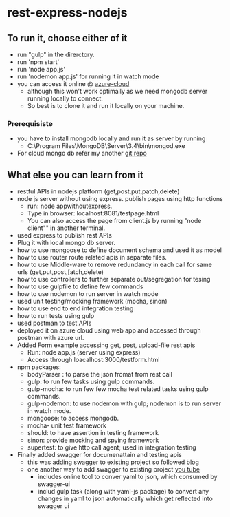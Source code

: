 # rest-express-nodejs


## To run it, choose either of it
* run "gulp"  in the direrctory.
* run 'npm start'
* run 'node app.js'
* run 'nodemon app.js' for running it in watch mode
* you can access it online @ [azure-cloud](https://rest-express-nodejs.azurewebsites.net/)
    * although this won't work optimally as we need mongodb server running locally to connect.
    * So best is to clone it and run it locally on your machine.
### Prerequisiste
* you have to install mongodb locally and run it as server by running
    * C:\Program Files\MongoDB\Server\3.4\bin\mongod.exe
* For cloud mongo db refer my another [git repo](https://github.com/vishalbhardwaj26/helloworld-node-express)


## What else you can learn from it
* restful APIs in nodejs platform (get,post,put,patch,delete)
* node js server without using express. publish pages using http functions
    * run: node appwithoutexpress.
    * Type in browser: localhost:8081/testpage.html
    * You can also access the page from client.js by running "node client"" in another terminal. 
* used express to publish rest APIs
* Plug it with local mongo db server.
* how to use mongoose to define document schema and used it as model
* how to use router route related apis in separate files.
* how to use Middle-ware to remove redundancy in each call for same urls (get,put,post,[atch,delete)
* how to use controllers to further separate out/segregation for tesing
* how to use gulpfile to define few commands
* how to use nodemon to run server in watch mode
* used unit testing/mocking framework (mocha, sinon) 
* how to use end to end integration testing 
* how to run tests using gulp
* used postman to test APIs
* deployed it on azure cloud using web app and accessed through postman with azure url.
* Added Form example accessing get, post, upload-file rest apis
    * Run: node app.js (server using express)
    * Access through loacalhost:3000/testform.html
* npm packages:	
	* bodyParser : to parse the json fromat from rest call
	* gulp: to run few tasks using gulp commands.
	* gulp-mocha: to run few few mocha test related tasks using gulp commands.
	* gulp-nodemon: to use nodemon with gulp; nodemon is to run server in watch mode.
	* mongoose: to access mongodb.
	* mocha- unit test framework
	* should: to have assertion in testing framework
	* sinon: provide mocking and spying framework
	* supertest: to give http call agent; used in integration testing
* Finally added swagger for documenattain and testing apis
    * this was adding swagger to existing project so followed [blog](https://github.com/shawngong/Swagger-Node-Express-For-Existing-APIs)
    * one another way to add swagger to existing project [you tube](https://youtu.be/xggucT_xl5U)
        * includes online tool to conver yaml to json, which consumed by swagger-ui
        * includ gulp task (along with yaml-js package) to convert any changes in yaml to json automatically which get reflected into swagger ui
